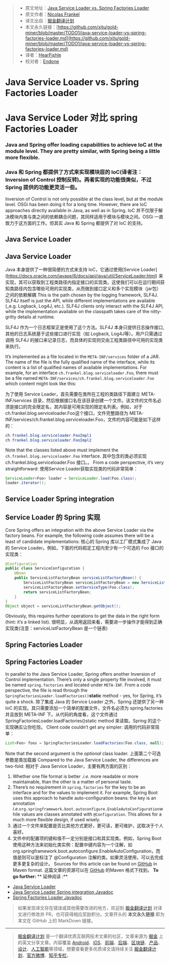 > * 原文地址：[Java Service Loader vs. Spring Factories Loader](https://dzone.com/articles/java-service-loader-vs-spring-factories-loader)
> * 原文作者：[Nicolas Frankel](https://dzone.com/users/293758/nfrankel.html)
> * 译文出自：[掘金翻译计划](https://github.com/xitu/gold-miner)
> * 本文永久链接：[https://github.com/xitu/gold-miner/blob/master/TODO1/java-service-loader-vs-spring-factories-loader.md](https://github.com/xitu/gold-miner/blob/master/TODO1/java-service-loader-vs-spring-factories-loader.md)
> * 译者：[HearFishle](https://github.com/HearFishle)
> * 校对者：[Endone](https://github.com/Endone)

# Java Service Loader vs. Spring Factories Loader
# Java Service Loder 对比 spring Factories Loader
### Java and Spring offer loading capabilities to achieve IoC at the module level. They are pretty similar, with Spring being a little more flexible.
### Java 和 Spring 都提供了方式来实现模块层的 IoC(译者注：Inversion of Control 控制反转)。两者实现的功能很类似，不过 Spring 提供的功能更灵活一些。
Inversion of Control is not only possible at the class level, but at the module level. OSGi has been doing it for a long time. However, there are IoC approaches directly available in Java, as well as in Spring.
IoC 并不仅限于解决模块内类与类之间的依赖耦合问题，其同样适用于模块与模块之间。OSGi 一直致力于这方面的工作。但其实 Java 和 Spring 都提供了对 IoC 的支持。
## Java Service Loader
## Java Service Loader
Java 本身提供了一种很简便的方式来支持 IoC，它通过使用[Service Loader] (https://docs.oracle.com/javase/6/docs/api/java/util/ServiceLoader.html) 来实现，其可以获取到工程类路径内指定接口的实现类。这使我们可以在运行期间获知类路径内包含哪些可用的实现类，从而做到接口定义和多个实现模块（jar包）之间的依赖解耦
This is the path chosen by the logging framework, SLF4J. SLF4J itself is just the API, while different implementations are available (_e.g. Logback, Log4J, etc.). SLF4J clients only interact with the SLF4J API, while the implementation available on the classpath takes care of the nitty-gritty details at runtime.

SLF4J 作为一个日志框架正是使用了这个方法。SLF4J 本身只提供日志操作接口,其他的日志系统基于这些接口进行实现（如 Logback, Log4J等）。用户只需通过调用 SLF4J 的接口来记录日志，而具体的实现则交由工程类路径中可用的实现类来执行。

It’s implemented as a file located in the `META-INF/services` folder of a JAR. The name of the file is the fully qualified name of the interface, while its content is a list of qualified names of available implementations. For example, for an interface `ch.frankel.blog.serviceloader.Foo`, there must be a file named `META-INF/services/ch.frankel.blog.serviceloader.Foo` which content might look like this:

为了使用 Service Loader，首先需要在类所在工程的类路径下面建立 META-INF/services 目录，然后根据接口名在该目录创建一个文件。该文件的文件名必须是接口的完全限定名，其内容是可用实现的限定名列表。例如，对于 ch.frankel.blog.serviceloader.Foo这个接口，文件完整路径为 META-INF/services/ch.frankel.blog.serviceloader.Foo，文件的内容可能是如下这样的：

``` java
ch.frankel.blog.serviceloader.FooImpl1
ch.frankel.blog.serviceloader.FooImpl2
```

Note that the classes listed above must implement the `ch.frankel.blog.serviceloader.Foo` interface.
其中包含的类必须实现 ch.frankel.blog.serviceloader.Foo 接口。。
From a code perspective, it’s very straightforward:
使用Service Loader获取实现类的代码非常简单：
``` java
ServiceLoader<Foo> loader = ServiceLoader.load(Foo.class);
loader.iterator();
```

## Service Loader Spring integration
## Service Loader 的 Spring 实现
Core Spring offers an integration with the above Service Loader via the factory beans. For example, the following code assumes there will be a least of candidate implementations:
核心的 Spring 库以工厂模式集成了 Java 的 Service Loader。例如，下面的代码假定工程内至少有一个可选的 Foo 接口的实现类：
``` java
@Configuration
public class ServiceConfiguration {
    @Bean
    public ServiceListFactoryBean serviceListFactoryBean() {
        ServiceListFactoryBean serviceListFactoryBean = new ServiceListFactoryBean();
        serviceListFactoryBean.setServiceType(Foo.class);
        return serviceListFactoryBean;
    }
}
Object object = serviceListFactoryBean.getObject();
```

Obviously, this requires further operations to get the data in the right form (hint: it’s a linked list).
很明显，从调用返回来看，需要进一步操作才能得到正确实现类(注意：serviceListFactoryBean 是一个链表)
## Spring Factories Loader
## Spring Factories Loader
In parallel to the Java Service Loader, Spring offers another Inversion of Control implementation. There’s only a single property file involved, it must be named `spring.factories` and located under `META-INF`. From a code perspective, the file is read through the `SpringFactoriesLoader.loadFactories()`**static** method - yes, for Spring, it’s quite a shock.
除了集成 Java 的 Service Loader 之外，Spring 还提供了另一种 IoC 的实现。其只需要添加一个简单的配置文件，文件名必须为 spring.factories 并且放到 META-INF 下。从代码的角度看，这个文件通过 SpringFactoriesLoader.loadFactories()static method 来读取。Spring 的这个实现确实让你吃惊。
Client code couldn’t get any simpler:
调用的代码非常简单：
``` java
List<Foo> foos = SpringFactoriesLoader.loadFactories(Foo.class, null);
```

Note that the second argument is the _optional_ class loader.
上面第二个可选参数是类加载器
Compared to the Java Service Loader, the differences are two-fold:
相对于 Java Service Loader，主要有两方面的区别：
1.  Whether one file format is better _.i.e._ more readable or more maintainable, than the other is a matter of personal taste.
2.  There’s no requirement in `spring.factories` for the key to be an interface and for the values to implement it. For example, Spring Boot uses this approach to handle auto-configuration beans: the key is an annotation _i.e._`org.springframework.boot.autoconfigure.EnableAutoConfiguration`while values are classes annotated with `@Configuration`. This allows for a much more flexible design, if used wisely.
1. 通过一个文件来配置是否比其他方式更好，更可读，更可维护，这取决于个人喜好。
2. 文件中的配置项的键和值不一定分别是接口和其实现类。例如，Spring Boot 使用这种方法来初始化类实例：配置中键内容为一个注解，如 org.springframework.boot.autoconfigure.EnableAutoConfiguration，而值是则可以是标注了 @Configuration 注解的类。如果灵活使用，可以去完成更多更复杂的设计。
Sources for this article can be found on [GitHub](https://github.com/nfrankel/serviceloader) in Maven format.
这篇文章的资源可以在 [GitHub](https://github.com/nfrankel/serviceloader) 的Maven 格式下找到。
**To go further:**
** 延伸阅读 :**
*   [Java Service Loader](https://docs.oracle.com/javase/tutorial/ext/basics/spi.html)
*   [Java Service Loader Spring integration Javadoc](http://docs.spring.io/spring/docs/current/javadoc-api/org/springframework/beans/factory/serviceloader/package-summary.html)
*   [Spring Factories Loader Javadoc](http://docs.spring.io/spring-framework/docs/current/javadoc-api/org/springframework/core/io/support/SpringFactoriesLoader.html)

> 如果发现译文存在错误或其他需要改进的地方，欢迎到 [掘金翻译计划](https://github.com/xitu/gold-miner) 对译文进行修改并 PR，也可获得相应奖励积分。文章开头的 **本文永久链接** 即为本文在 GitHub 上的 MarkDown 链接。

---

> [掘金翻译计划](https://github.com/xitu/gold-miner) 是一个翻译优质互联网技术文章的社区，文章来源为 [掘金](https://juejin.im) 上的英文分享文章。内容覆盖 [Android](https://github.com/xitu/gold-miner#android)、[iOS](https://github.com/xitu/gold-miner#ios)、[前端](https://github.com/xitu/gold-miner#前端)、[后端](https://github.com/xitu/gold-miner#后端)、[区块链](https://github.com/xitu/gold-miner#区块链)、[产品](https://github.com/xitu/gold-miner#产品)、[设计](https://github.com/xitu/gold-miner#设计)、[人工智能](https://github.com/xitu/gold-miner#人工智能)等领域，想要查看更多优质译文请持续关注 [掘金翻译计划](https://github.com/xitu/gold-miner)、[官方微博](http://weibo.com/juejinfanyi)、[知乎专栏](https://zhuanlan.zhihu.com/juejinfanyi)。
